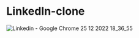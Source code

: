 # LinkedIn-clone

![Linkedin - Google Chrome 25 12 2022 18_36_55](https://user-images.githubusercontent.com/100408945/209474035-3b6ee3d8-ed04-4b09-b1a4-1e0c7729026a.png)

